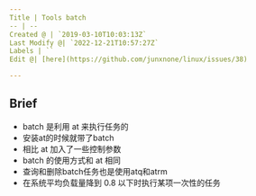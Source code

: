 ```yaml
---
Title | Tools batch
-- | --
Created @ | `2019-03-10T10:03:13Z`
Last Modify @| `2022-12-21T10:57:27Z`
Labels | ``
Edit @| [here](https://github.com/junxnone/linux/issues/38)

---
```

## Brief

- batch 是利用 at 来执行任务的
- 安装at的时候就带了batch
- 相比 at 加入了一些控制参数
- batch 的使用方式和 at 相同
- 查询和删除batch任务也是使用atq和atrm
- 在系统平均负载量降到 0.8 以下时执行某项一次性的任务

